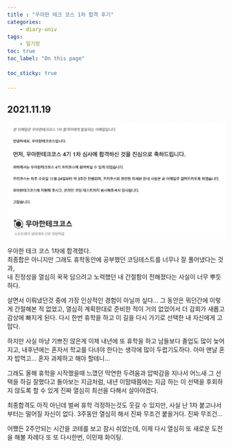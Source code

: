 ```yaml
---
title : "우아한 테크 코스 1차 합격 후기"
categories:
    - diary-univ
tags:
    - 일기장
toc: true
toc_label: "On this page"

toc_sticky: true
    
---
```

## 2021.11.19
 
 ![develop](/assets/images/life/image2.png)
 
 우아한 테크 코스 1차에 합격했다.        
최종합은 아니지만 그래도 휴학동안에 공부했던 코딩테스트를 너무나 잘 풀어냈다는 것과,       
내 진정성을 열심히 꾹꾹 담으려고 노력했던 내 간절함이 전해졌다는 사실이 너무 뿌듯하다.

 살면서 이뤄냈던것 중에 가장 인상적인 경험이 아닐까 싶다...
그 동안은 뭐던간에 이렇게 간절해본 적 없었고, 열심히 계획한대로 준비한 적이 거의 없었어서
더 감회가 새롭고 감상에 빠지게 된다. 다시 한번 휴학을 하고 이 길을 다시 가기로 선택한 내 자신에게 고맙다.

 하지만 사실 마냥 기쁘진 않은게 이제 내년에 또 휴학을 하고 남들보다 졸업도 많이 늦어지고,
내후년에는 혼자서 학교를 다녀야 한다는 생각에 많이 두렵기도하다. 아마 맨날 혼자 밥먹고... 혼자 과제하고 해야 할테니...

 그래도 올해 휴학을 시작했을때 느꼈던 막연한 두려움과 압박감을 지나서 어느새 그 선택을 하길 잘했다고 돌아보는 지금처럼,
내년 이맘때쯤에는 지금 하는 이 선택을 후회하지 않도록 할 수 있게 진짜 열심히 최선을 다해서 살아야겠다.

 최종합격도 아직 아닌데 벌써 휴학 걱정하는것도 웃길 수 있지만, 사실 난 1차 붙고나서 부터는 떨어질 자신이 없다.
3주동안 열심히 해서 진짜 무조건 붙을거다. 진짜 무조건...

어쨌든 2주안되는 시간을 코테를 보고 잠시 쉬었는데, 이제 다시 열심히 또 새로운 도전을 해볼 차례다
또 또 다시한번, 이민재 화이팅.

